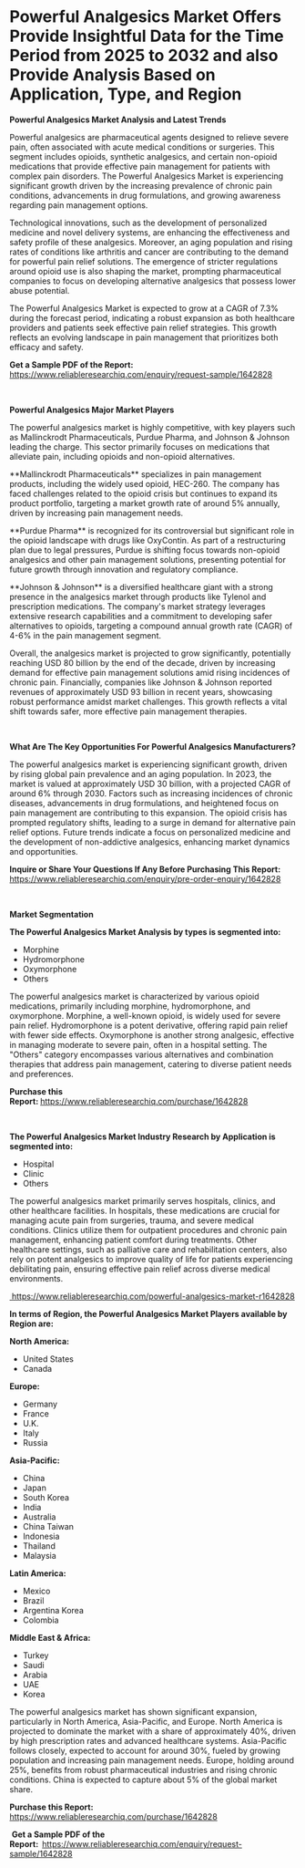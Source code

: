 <p><h1>Powerful Analgesics Market Offers Provide Insightful Data for the Time Period from 2025 to 2032 and also Provide Analysis Based on Application, Type, and Region</h1></p><p><strong>Powerful Analgesics Market Analysis and Latest Trends</strong></p>
<p><p>Powerful analgesics are pharmaceutical agents designed to relieve severe pain, often associated with acute medical conditions or surgeries. This segment includes opioids, synthetic analgesics, and certain non-opioid medications that provide effective pain management for patients with complex pain disorders. The Powerful Analgesics Market is experiencing significant growth driven by the increasing prevalence of chronic pain conditions, advancements in drug formulations, and growing awareness regarding pain management options.</p><p>Technological innovations, such as the development of personalized medicine and novel delivery systems, are enhancing the effectiveness and safety profile of these analgesics. Moreover, an aging population and rising rates of conditions like arthritis and cancer are contributing to the demand for powerful pain relief solutions. The emergence of stricter regulations around opioid use is also shaping the market, prompting pharmaceutical companies to focus on developing alternative analgesics that possess lower abuse potential.</p><p>The Powerful Analgesics Market is expected to grow at a CAGR of 7.3% during the forecast period, indicating a robust expansion as both healthcare providers and patients seek effective pain relief strategies. This growth reflects an evolving landscape in pain management that prioritizes both efficacy and safety.</p></p>
<p><strong>Get a Sample PDF of the Report:&nbsp;</strong> <a href="https://www.reliableresearchiq.com/enquiry/request-sample/1642828?utm_campaign=1159&utm_medium=2&utm_source=Github&utm_content=ia&utm_term=19042025&utm_id=powerful-analgesics">https://www.reliableresearchiq.com/enquiry/request-sample/1642828</a></p>
<p>&nbsp;</p>
<p><strong>Powerful Analgesics Major Market Players</strong></p>
<p><p>The powerful analgesics market is highly competitive, with key players such as Mallinckrodt Pharmaceuticals, Purdue Pharma, and Johnson & Johnson leading the charge. This sector primarily focuses on medications that alleviate pain, including opioids and non-opioid alternatives.</p><p>**Mallinckrodt Pharmaceuticals** specializes in pain management products, including the widely used opioid, HEC-260. The company has faced challenges related to the opioid crisis but continues to expand its product portfolio, targeting a market growth rate of around 5% annually, driven by increasing pain management needs.</p><p>**Purdue Pharma** is recognized for its controversial but significant role in the opioid landscape with drugs like OxyContin. As part of a restructuring plan due to legal pressures, Purdue is shifting focus towards non-opioid analgesics and other pain management solutions, presenting potential for future growth through innovation and regulatory compliance.</p><p>**Johnson & Johnson** is a diversified healthcare giant with a strong presence in the analgesics market through products like Tylenol and prescription medications. The company's market strategy leverages extensive research capabilities and a commitment to developing safer alternatives to opioids, targeting a compound annual growth rate (CAGR) of 4-6% in the pain management segment.</p><p>Overall, the analgesics market is projected to grow significantly, potentially reaching USD 80 billion by the end of the decade, driven by increasing demand for effective pain management solutions amid rising incidences of chronic pain. Financially, companies like Johnson & Johnson reported revenues of approximately USD 93 billion in recent years, showcasing robust performance amidst market challenges. This growth reflects a vital shift towards safer, more effective pain management therapies.</p></p>
<p>&nbsp;</p>
<p><strong>What Are The Key Opportunities For Powerful Analgesics Manufacturers?</strong></p>
<p><p>The powerful analgesics market is experiencing significant growth, driven by rising global pain prevalence and an aging population. In 2023, the market is valued at approximately USD 30 billion, with a projected CAGR of around 6% through 2030. Factors such as increasing incidences of chronic diseases, advancements in drug formulations, and heightened focus on pain management are contributing to this expansion. The opioid crisis has prompted regulatory shifts, leading to a surge in demand for alternative pain relief options. Future trends indicate a focus on personalized medicine and the development of non-addictive analgesics, enhancing market dynamics and opportunities.</p></p>
<p><strong>Inquire or Share Your Questions If Any Before Purchasing This Report:</strong> <a href="https://www.reliableresearchiq.com/enquiry/pre-order-enquiry/1642828?utm_campaign=1159&utm_medium=2&utm_source=Github&utm_content=ia&utm_term=19042025&utm_id=powerful-analgesics">https://www.reliableresearchiq.com/enquiry/pre-order-enquiry/1642828</a></p>
<p>&nbsp;</p>
<p><strong>Market Segmentation</strong></p>
<p><strong>The Powerful Analgesics Market Analysis by types is segmented into:</strong></p>
<p><ul><li>Morphine</li><li>Hydromorphone</li><li>Oxymorphone</li><li>Others</li></ul></p>
<p><p>The powerful analgesics market is characterized by various opioid medications, primarily including morphine, hydromorphone, and oxymorphone. Morphine, a well-known opioid, is widely used for severe pain relief. Hydromorphone is a potent derivative, offering rapid pain relief with fewer side effects. Oxymorphone is another strong analgesic, effective in managing moderate to severe pain, often in a hospital setting. The "Others" category encompasses various alternatives and combination therapies that address pain management, catering to diverse patient needs and preferences.</p></p>
<p><strong>Purchase this Report:&nbsp;</strong><a href="https://www.reliableresearchiq.com/purchase/1642828?utm_campaign=1159&utm_medium=2&utm_source=Github&utm_content=ia&utm_term=19042025&utm_id=powerful-analgesics">https://www.reliableresearchiq.com/purchase/1642828</a></p>
<p>&nbsp;</p>
<p><strong>The Powerful Analgesics Market Industry Research by Application is segmented into:</strong></p>
<p><ul><li>Hospital</li><li>Clinic</li><li>Others</li></ul></p>
<p><p>The powerful analgesics market primarily serves hospitals, clinics, and other healthcare facilities. In hospitals, these medications are crucial for managing acute pain from surgeries, trauma, and severe medical conditions. Clinics utilize them for outpatient procedures and chronic pain management, enhancing patient comfort during treatments. Other healthcare settings, such as palliative care and rehabilitation centers, also rely on potent analgesics to improve quality of life for patients experiencing debilitating pain, ensuring effective pain relief across diverse medical environments.</p></p>
<p><a href="https://www.reliableresearchiq.com/powerful-analgesics-market-r1642828?utm_campaign=1159&utm_medium=2&utm_source=Github&utm_content=ia&utm_term=19042025&utm_id=powerful-analgesics">&nbsp;https://www.reliableresearchiq.com/powerful-analgesics-market-r1642828</a></p>
<p><strong>In terms of Region, the Powerful Analgesics Market Players available by Region are:</strong></p>
<p>
    <p> <strong> North America: </strong>
        <ul>
            <li>United States</li>
            <li>Canada</li>
        </ul>
        </p> 
    <p> <strong> Europe: </strong>
        <ul>
            <li>Germany</li>
            <li>France</li>
            <li>U.K.</li>
            <li>Italy</li>
            <li>Russia</li>
        </ul>
        </p> 
    <p> <strong> Asia-Pacific: </strong>
        <ul>
            <li>China</li>
            <li>Japan</li>
            <li>South Korea</li>
            <li>India</li>
            <li>Australia</li>
            <li>China Taiwan</li>
            <li>Indonesia</li>
            <li>Thailand</li>
            <li>Malaysia</li>
        </ul>
        </p> 
    <p> <strong> Latin America: </strong>
        <ul>
            <li>Mexico</li>
            <li>Brazil</li>
            <li>Argentina Korea</li>
            <li>Colombia</li>
        </ul>
        </p> 
    <p> <strong> Middle East & Africa: </strong>
        <ul>
            <li>Turkey</li>
            <li>Saudi</li>
            <li>Arabia</li>
            <li>UAE</li>
            <li>Korea</li>
        </ul>
    </p>
    </p>
<p><p>The powerful analgesics market has shown significant expansion, particularly in North America, Asia-Pacific, and Europe. North America is projected to dominate the market with a share of approximately 40%, driven by high prescription rates and advanced healthcare systems. Asia-Pacific follows closely, expected to account for around 30%, fueled by growing population and increasing pain management needs. Europe, holding around 25%, benefits from robust pharmaceutical industries and rising chronic conditions. China is expected to capture about 5% of the global market share.</p></p>
<p><strong>Purchase this Report: </strong><a href="https://www.reliableresearchiq.com/purchase/1642828?utm_campaign=1159&utm_medium=2&utm_source=Github&utm_content=ia&utm_term=19042025&utm_id=powerful-analgesics">https://www.reliableresearchiq.com/purchase/1642828</a></p>
<p>&nbsp;<strong>Get a Sample PDF of the Report:&nbsp;&nbsp;</strong><a href="https://www.reliableresearchiq.com/enquiry/request-sample/1642828?utm_campaign=1159&utm_medium=2&utm_source=Github&utm_content=ia&utm_term=19042025&utm_id=powerful-analgesics">https://www.reliableresearchiq.com/enquiry/request-sample/1642828</a></p>
<p><strong></strong></p>
<p><p></p><p></p><p></p></p>